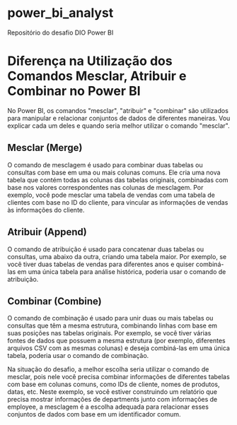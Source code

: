 # power_bi_analyst
Repositório do desafio DIO Power BI

# Diferença na Utilização dos Comandos Mesclar, Atribuir e Combinar no Power BI

No Power BI, os comandos "mesclar", "atribuir" e "combinar" são utilizados para manipular e relacionar conjuntos de dados de diferentes maneiras. Vou explicar cada um deles e quando seria melhor utilizar o comando "mesclar".

## Mesclar (Merge)

O comando de mesclagem é usado para combinar duas tabelas ou consultas com base em uma ou mais colunas comuns. Ele cria uma nova tabela que contém todas as colunas das tabelas originais, combinadas com base nos valores correspondentes nas colunas de mesclagem. Por exemplo, você pode mesclar uma tabela de vendas com uma tabela de clientes com base no ID do cliente, para vincular as informações de vendas às informações do cliente.

## Atribuir (Append)

O comando de atribuição é usado para concatenar duas tabelas ou consultas, uma abaixo da outra, criando uma tabela maior. Por exemplo, se você tiver duas tabelas de vendas para diferentes anos e quiser combiná-las em uma única tabela para análise histórica, poderia usar o comando de atribuição.

## Combinar (Combine)

O comando de combinação é usado para unir duas ou mais tabelas ou consultas que têm a mesma estrutura, combinando linhas com base em suas posições nas tabelas originais. Por exemplo, se você tiver várias fontes de dados que possuem a mesma estrutura (por exemplo, diferentes arquivos CSV com as mesmas colunas) e deseja combiná-las em uma única tabela, poderia usar o comando de combinação.

Na situação do desafio, a melhor escolha seria utilizar o comando de mesclar, pois nele você precisa combinar informações de diferentes tabelas com base em colunas comuns, como IDs de cliente, nomes de produtos, datas, etc. Neste exemplo, se você estiver construindo um relatório que precisa mostrar informações de departments junto com informações de employee, a mesclagem é a escolha adequada para relacionar esses conjuntos de dados com base em um identificador comum.
